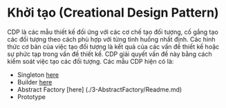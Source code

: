# Khởi tạo (Creational Design Pattern)
CDP là các mẫu thiết kế đối ứng với các cơ chế tạo đối tượng, cố gắng tạo các đối tượng theo cách phù hợp với từng tình huống nhất định. Các hình thức cơ bản của việc tạo đối tượng là kết quả của các vấn đề thiết kế hoặc sự phức tạp trong vấn đề thiết kế. CDP giải quyết vấn đề này bằng cách kiểm soát việc tạo các đối tượng.
Các mẫu CDP hiện có là:
* Singleton [here](./1-Singleton/Readme.Md)
* Builder [here](./2-Builder/Readme.md)
* Abstract Factory [here] (./3-AbstractFactory/Readme.md)
* Prototype
